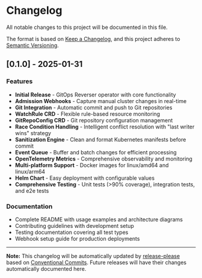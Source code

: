 # Changelog

All notable changes to this project will be documented in this file.

The format is based on [Keep a Changelog](https://keepachangelog.com/en/1.0.0/),
and this project adheres to [Semantic Versioning](https://semver.org/spec/v2.0.0.html).

## [0.1.0] - 2025-01-31

### Features

* **Initial Release** - GitOps Reverser operator with core functionality
* **Admission Webhooks** - Capture manual cluster changes in real-time
* **Git Integration** - Automatic commit and push to Git repositories
* **WatchRule CRD** - Flexible rule-based resource monitoring
* **GitRepoConfig CRD** - Git repository configuration management
* **Race Condition Handling** - Intelligent conflict resolution with "last writer wins" strategy
* **Sanitization Engine** - Clean and format Kubernetes manifests before commit
* **Event Queue** - Buffer and batch changes for efficient processing
* **OpenTelemetry Metrics** - Comprehensive observability and monitoring
* **Multi-platform Support** - Docker images for linux/amd64 and linux/arm64
* **Helm Chart** - Easy deployment with configurable values
* **Comprehensive Testing** - Unit tests (>90% coverage), integration tests, and e2e tests

### Documentation

* Complete README with usage examples and architecture diagrams
* Contributing guidelines with development setup
* Testing documentation covering all test types
* Webhook setup guide for production deployments

---

**Note:** This changelog will be automatically updated by [release-please](https://github.com/googleapis/release-please) based on [Conventional Commits](https://www.conventionalcommits.org/). Future releases will have their changes automatically documented here.